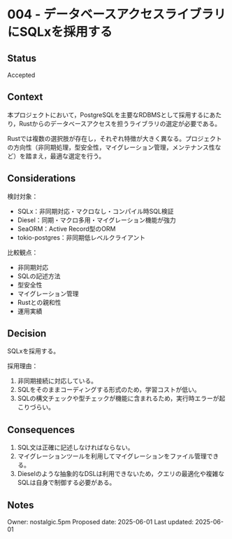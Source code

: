 # 004 - データベースアクセスライブラリにSQLxを採用する

## Status

Accepted

## Context

本プロジェクトにおいて，PostgreSQLを主要なRDBMSとして採用するにあたり，Rustからのデータベースアクセスを担うライブラリの選定が必要である。

Rustでは複数の選択肢が存在し，それぞれ特徴が大きく異なる。プロジェクトの方向性（非同期処理，型安全性，マイグレーション管理，メンテナンス性など）を踏まえ，最適な選定を行う。

## Considerations

検討対象：

- SQLx：非同期対応・マクロなし・コンパイル時SQL検証
- Diesel：同期・マクロ多用・マイグレーション機能が強力
- SeaORM：Active Record型のORM
- tokio-postgres：非同期低レベルクライアント

比較観点：

- 非同期対応
- SQLの記述方法
- 型安全性
- マイグレーション管理
- Rustとの親和性
- 運用実績

## Decision

SQLxを採用する。

採用理由：

1. 非同期接続に対応している。
2. SQLをそのままコーディングする形式のため，学習コストが低い。
3. SQLの構文チェックや型チェックが機能に含まれるため，実行時エラーが起こりづらい。

## Consequences

1. SQL文は正確に記述しなければならない。
2. マイグレーションツールを利用してマイグレーションをファイル管理できる。
3. Dieselのような抽象的なDSLは利用できないため，クエリの最適化や複雑なSQLは自身で制御する必要がある。

## Notes

Owner: nostalgic.5pm
Proposed date: 2025-06-01
Last updated: 2025-06-01
